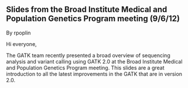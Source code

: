 ## Slides from the Broad Institute Medical and Population Genetics Program meeting (9/6/12)

By rpoplin

<p>Hi everyone,</p>

<p>The GATK team recently presented a broad overview of sequencing analysis and variant calling using GATK 2.0 at the Broad Institute Medical and Population Genetics Program meeting. This slides are a great introduction to all the latest improvements in the GATK that are in version 2.0.</p>
